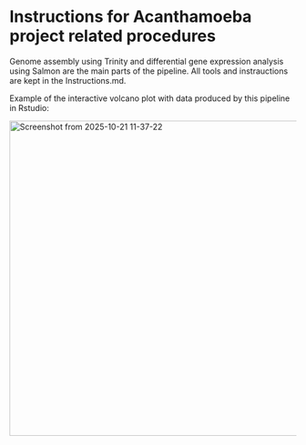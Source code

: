 # Instructions for Acanthamoeba project related procedures

Genome assembly using Trinity and differential gene expression analysis using Salmon are the main parts of the pipeline. All tools and instrauctions are kept in the Instructions.md.

Example of the interactive volcano plot with data produced by this pipeline in Rstudio:

<img width="841" height="554" alt="Screenshot from 2025-10-21 11-37-22" src="https://github.com/user-attachments/assets/459c9332-1548-4ee8-b68f-9d1aefd50532" />
